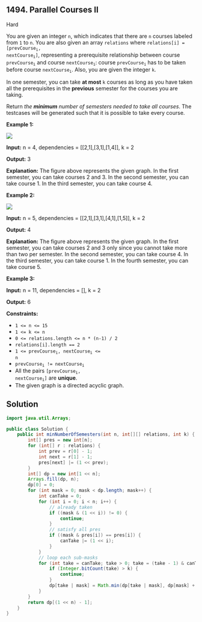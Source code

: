 ## 1494\. Parallel Courses II

Hard

You are given an integer `n`, which indicates that there are `n` courses labeled from `1` to `n`. You are also given an array `relations` where <code>relations[i] = [prevCourse<sub>i</sub>, nextCourse<sub>i</sub>]</code>, representing a prerequisite relationship between course <code>prevCourse<sub>i</sub></code> and course <code>nextCourse<sub>i</sub></code>: course <code>prevCourse<sub>i</sub></code> has to be taken before course <code>nextCourse<sub>i</sub></code>. Also, you are given the integer `k`.

In one semester, you can take **at most** `k` courses as long as you have taken all the prerequisites in the **previous** semester for the courses you are taking.

Return _the **minimum** number of semesters needed to take all courses_. The testcases will be generated such that it is possible to take every course.

**Example 1:**

**![](https://assets.leetcode.com/uploads/2020/05/22/leetcode_parallel_courses_1.png)**

**Input:** n = 4, dependencies = \[\[2,1],[3,1],[1,4]], k = 2

**Output:** 3

**Explanation:** The figure above represents the given graph. In the first semester, you can take courses 2 and 3. In the second semester, you can take course 1. In the third semester, you can take course 4.

**Example 2:**

**![](https://assets.leetcode.com/uploads/2020/05/22/leetcode_parallel_courses_2.png)**

**Input:** n = 5, dependencies = \[\[2,1],[3,1],[4,1],[1,5]], k = 2

**Output:** 4

**Explanation:** The figure above represents the given graph. In the first semester, you can take courses 2 and 3 only since you cannot take more than two per semester. In the second semester, you can take course 4. In the third semester, you can take course 1. In the fourth semester, you can take course 5.

**Example 3:**

**Input:** n = 11, dependencies = [], k = 2

**Output:** 6

**Constraints:**

*   `1 <= n <= 15`
*   `1 <= k <= n`
*   `0 <= relations.length <= n * (n-1) / 2`
*   `relations[i].length == 2`
*   <code>1 <= prevCourse<sub>i</sub>, nextCourse<sub>i</sub> <= n</code>
*   <code>prevCourse<sub>i</sub> != nextCourse<sub>i</sub></code>
*   All the pairs <code>[prevCourse<sub>i</sub>, nextCourse<sub>i</sub>]</code> are **unique**.
*   The given graph is a directed acyclic graph.

## Solution

```java
import java.util.Arrays;

public class Solution {
    public int minNumberOfSemesters(int n, int[][] relations, int k) {
        int[] pres = new int[n];
        for (int[] r : relations) {
            int prev = r[0] - 1;
            int next = r[1] - 1;
            pres[next] |= (1 << prev);
        }
        int[] dp = new int[1 << n];
        Arrays.fill(dp, n);
        dp[0] = 0;
        for (int mask = 0; mask < dp.length; mask++) {
            int canTake = 0;
            for (int i = 0; i < n; i++) {
                // already taken
                if ((mask & (1 << i)) != 0) {
                    continue;
                }
                // satisfy all pres
                if ((mask & pres[i]) == pres[i]) {
                    canTake |= (1 << i);
                }
            }
            // loop each sub-masks
            for (int take = canTake; take > 0; take = (take - 1) & canTake) {
                if (Integer.bitCount(take) > k) {
                    continue;
                }
                dp[take | mask] = Math.min(dp[take | mask], dp[mask] + 1);
            }
        }
        return dp[(1 << n) - 1];
    }
}
```